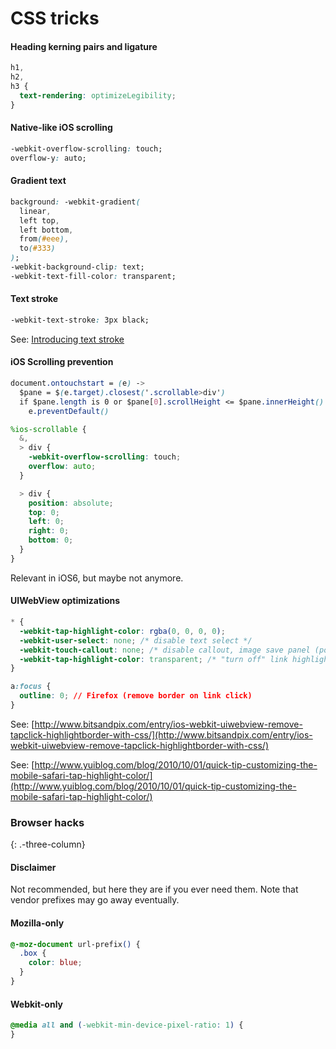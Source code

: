 # CSS tricks

#### Heading kerning pairs and ligature

```css
h1,
h2,
h3 {
  text-rendering: optimizeLegibility;
}
```

#### Native-like iOS scrolling

```css
-webkit-overflow-scrolling: touch;
overflow-y: auto;
```

#### Gradient text

```css
background: -webkit-gradient(
  linear,
  left top,
  left bottom,
  from(#eee),
  to(#333)
);
-webkit-background-clip: text;
-webkit-text-fill-color: transparent;
```

#### Text stroke

```css
-webkit-text-stroke: 3px black;
```

See: [Introducing text stroke](http://www.webkit.org/blog/85/introducing-text-stroke/)

#### iOS Scrolling prevention

```css
document.ontouchstart = (e) ->
  $pane = $(e.target).closest('.scrollable>div')
  if $pane.length is 0 or $pane[0].scrollHeight <= $pane.innerHeight()
    e.preventDefault()
```

```scss
%ios-scrollable {
  &,
  > div {
    -webkit-overflow-scrolling: touch;
    overflow: auto;
  }

  > div {
    position: absolute;
    top: 0;
    left: 0;
    right: 0;
    bottom: 0;
  }
}
```

Relevant in iOS6, but maybe not anymore.

#### UIWebView optimizations

```css
* {
  -webkit-tap-highlight-color: rgba(0, 0, 0, 0);
  -webkit-user-select: none; /* disable text select */
  -webkit-touch-callout: none; /* disable callout, image save panel (popup) */
  -webkit-tap-highlight-color: transparent; /* "turn off" link highlight */
}

a:focus {
  outline: 0; // Firefox (remove border on link click)
}
```

See: [http://www.bitsandpix.com/entry/ios-webkit-uiwebview-remove-tapclick-highlightborder-with-css/](http://www.bitsandpix.com/entry/ios-webkit-uiwebview-remove-tapclick-highlightborder-with-css/)

See: [http://www.yuiblog.com/blog/2010/10/01/quick-tip-customizing-the-mobile-safari-tap-highlight-color/](http://www.yuiblog.com/blog/2010/10/01/quick-tip-customizing-the-mobile-safari-tap-highlight-color/)

### Browser hacks

{: .-three-column}

#### Disclaimer

Not recommended, but here they are if you ever need them. Note that vendor prefixes may go away eventually.

#### Mozilla-only

```css
@-moz-document url-prefix() {
  .box {
    color: blue;
  }
}
```

#### Webkit-only

```css
@media all and (-webkit-min-device-pixel-ratio: 1) {
}
```
